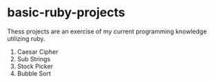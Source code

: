 # basic-ruby-projects

Thess projects are an exercise of my current programming knowledge utilizing ruby.

1. Caesar Cipher
2. Sub Strings
3. Stock Picker
4. Bubble Sort